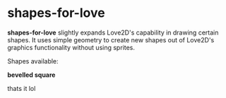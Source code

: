 # shapes-for-love
**shapes-for-love** slightly expands Love2D's capability in drawing certain shapes. It uses simple geometry to create new shapes out of Love2D's graphics functionality without using sprites.


Shapes available:

**bevelled square**

thats it lol
